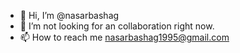 - 👋 Hi, I’m @nasarbashag
- 💞️ I’m not looking for an  collaboration right now.
- 📫 How to reach me nasarbashag1995@gmail.com 

<!---
nasarbashag/nasarbashag is a ✨ special ✨ repository because its `README.md` (this file) appears on your GitHub profile.
You can click the Preview link to take a look at your changes.
--->
